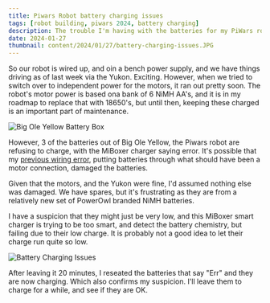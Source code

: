 ```yaml
---
title: Piwars Robot battery charging issues
tags: [robot building, piwars 2024, battery charging]
description: The trouble I'm having with the batteries for my PiWars robot
date: 2024-01-27
thumbnail: content/2024/01/27/battery-charging-issues.JPG
---
```

So our robot is wired up, and oin a bench power supply, and we have things driving as of last week via the Yukon. Exciting. However, when we tried to switch over to independent power for the motors, it ran out pretty soon. The robot's motor power is based ona  bank of 6 NiMH AA's, and it is in my roadmap to replace that with 18650's, but until then, keeping these charged is an important part of maintenance.

![Big Ole Yellow Battery Box](/2024/01/27/big-ole-yellow-motor-battery-box.JPG)

However, 3 of the batteries out of Big Ole Yellow, the Piwars robot are refusing to charge, with the MiBoxer charger saying error. It's possible that my [previous wiring error](/2024/01/09/09-piwars-yukon-power-issue.md), putting batteries through what should have been a motor connection, damaged the batteries.

Given that the motors, and the Yukon were fine, I'd assumed nothing else was damaged. We have spares, but it's frustrating as they are from a relatively new set of PowerOwl branded NiMH batteries.

I have a suspicion that they might just be very low, and this MiBoxer smart charger is trying to be too smart, and detect the battery chemistry, but failing due to their low charge. It is probably not a good idea to let their charge run quite so low.

![Battery Charging Issues](/2024/01/27/battery-charging-issues.JPG)

After leaving it 20 minutes, I reseated the batteries that say "Err" and they are now charging. Which also confirms my suspicion. I'll leave them to charge for a while, and see if they are OK.
